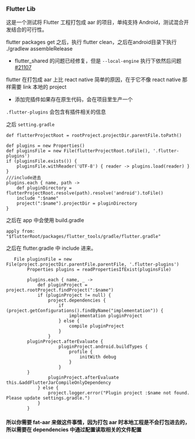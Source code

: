 ### Flutter Lib

这是一个测试将 Flutter 工程打包成 aar 的项目，单纯支持 Android，测试混合开发结合的可行性。


flutter packages get 之后，执行 flutter clean，之后在android目录下执行 ./gradlew assembleRelease

- flutter_shared 的问题已经修复，但是 `--local-engine` 执行下依然后问题 [#21107](https://github.com/flutter/flutter/issues/21107)



flutter 在打包成 aar 上比 react native 简单的原因，在于它不像 react native 那样需要 link 本地的 project

- 添加完插件如果存在原生代码，会在项目里生产一个

`.flutter-plugins` 会包含有插件相关的信息

之后 `setting.gradle`

```
def flutterProjectRoot = rootProject.projectDir.parentFile.toPath()

def plugins = new Properties()
def pluginsFile = new File(flutterProjectRoot.toFile(), '.flutter-plugins')
if (pluginsFile.exists()) {
    pluginsFile.withReader('UTF-8') { reader -> plugins.load(reader) }
}
///include进去
plugins.each { name, path ->
    def pluginDirectory = flutterProjectRoot.resolve(path).resolve('android').toFile()
    include ":$name"
    project(":$name").projectDir = pluginDirectory
}

```

之后在 app 中会使用 build.gradle 

``` 
apply from: "$flutterRoot/packages/flutter_tools/gradle/flutter.gradle"
```

之后在 flutter.gradle 中 include 进来。

``` 
   File pluginsFile = new File(project.projectDir.parentFile.parentFile, '.flutter-plugins')
        Properties plugins = readPropertiesIfExist(pluginsFile)

        plugins.each { name, _ ->
            def pluginProject = project.rootProject.findProject(":$name")
            if (pluginProject != null) {
                project.dependencies {
                    if (project.getConfigurations().findByName("implementation")) {
                        implementation pluginProject
                    } else {
                        compile pluginProject
                    }
                }
		pluginProject.afterEvaluate {
                    pluginProject.android.buildTypes {
                        profile {
                            initWith debug
                        }
                    }
		}
                pluginProject.afterEvaluate this.&addFlutterJarCompileOnlyDependency
            } else {
                project.logger.error("Plugin project :$name not found. Please update settings.gradle.")
            }
        }

```



#### 所以你需要 fat-aar 来做这件事情，因为打包 aar 时本地工程是不会打包进去的，所以需要在 dependencies 中通过配置读取相关的文件配置